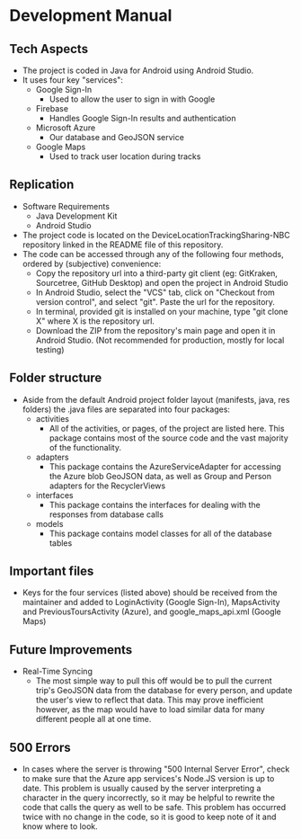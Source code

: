 # Development Manual
## Tech Aspects
- The project is coded in Java for Android using Android Studio.
- It uses four key "services":
  - Google Sign-In
    - Used to allow the user to sign in with Google
  - Firebase
    - Handles Google Sign-In results and authentication
  - Microsoft Azure
    - Our database and GeoJSON service
  - Google Maps
    - Used to track user location during tracks
## Replication
- Software Requirements
  - Java Development Kit
  - Android Studio
- The project code is located on the DeviceLocationTrackingSharing-NBC repository linked in the README file of this repository.
- The code can be accessed through any of the following four methods, ordered by (subjective) convenience:
  - Copy the repository url into a third-party git client (eg: GitKraken, Sourcetree, GitHub Desktop) and open the project in Android Studio
  - In Android Studio, select the "VCS" tab, click on "Checkout from version control", and select "git". Paste the url for the repository.
  - In terminal, provided git is installed on your machine, type "git clone X" where X is the repository url.
  - Download the ZIP from the repository's main page and open it in Android Studio. (Not recommended for production, mostly for local testing)
## Folder structure
- Aside from the default Android project folder layout (manifests, java, res folders) the .java files are separated into four packages:
  - activities
    - All of the activities, or pages, of the project are listed here. This package contains most of the source code and the vast majority of the functionality.
  - adapters
    - This package contains the AzureServiceAdapter for accessing the Azure blob GeoJSON data, as well as Group and Person adapters for the RecyclerViews
  - interfaces
    - This package contains the interfaces for dealing with the responses from database calls
  - models
    - This package contains model classes for all of the database tables
## Important files
- Keys for the four services (listed above) should be received from the maintainer and added to LoginActivity (Google Sign-In), MapsActivity and PreviousToursActivity (Azure), and google_maps_api.xml (Google Maps)
## Future Improvements
- Real-Time Syncing
  - The most simple way to pull this off would be to pull the current trip's GeoJSON data from the database for every person, and update the user's view to reflect that data. This may prove inefficient however, as the map would have to load similar data for many different people all at one time.
## 500 Errors
- In cases where the server is throwing "500 Internal Server Error", check to make sure that the Azure app services's Node.JS version is up to date. This problem is usually caused by the server interpreting a character in the query incorrectly, so it may be helpful to rewrite the code that calls the query as well to be safe. This problem has occurred twice with no change in the code, so it is good to keep note of it and know where to look.

